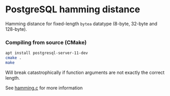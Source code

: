 # PostgreSQL hamming distance

Hamming distance for fixed-length `bytea` datatype (8-byte, 32-byte and 128-byte).


### Compiling from source (CMake)

```bash
apt install postgresql-server-11-dev
cmake .
make
```

Will break catastrophically if function arguments are not exactly the correct length.

See [hamming.c](hamming.c) for more information


